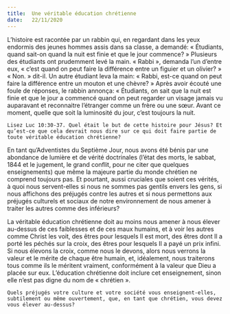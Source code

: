 ```yaml
---
title:  Une véritable éducation chrétienne
date:   22/11/2020
---
```


L’histoire est racontée par un rabbin qui, en regardant dans les yeux endormis des jeunes hommes assis dans sa classe, a demandé: « Étudiants, quand sait-on quand la nuit est finie et que le jour commence? » Plusieurs des étudiants ont prudemment levé la main. « Rabbi », demanda l’un d’entre eux, « c’est quand on peut faire la différence entre un figuier et un olivier? » « Non. » dit-il. Un autre étudiant leva la main: « Rabbi, est-ce quand on peut faire la différence entre un mouton et une chèvre? » Après avoir écouté une foule de réponses, le rabbin annonça: « Étudiants, on sait que la nuit est finie et que le jour a commencé quand on peut regarder un visage jamais vu auparavant et reconnaitre l’étranger comme un frère ou une sœur. Avant ce moment, quelle que soit la luminosité du jour, c’est toujours la nuit.

`Lisez Luc 10:30-37. Quel était le but de cette histoire pour Jésus? Et qu’est-ce que cela devrait nous dire sur ce qui doit faire partie de toute véritable éducation chrétienne?`

En tant qu’Adventistes du Septième Jour, nous avons été bénis par une abondance de lumière et de vérité doctrinales (l’état des morts, le sabbat, 1844 et le jugement, le grand conflit, pour ne citer que quelques enseignements) que même la majeure partie du monde chrétien ne comprend toujours pas. Et pourtant, aussi cruciales que soient ces vérités, à quoi nous servent-elles si nous ne sommes pas gentils envers les gens, si nous affichons des préjugés contre les autres et si nous permettons aux préjugés culturels et sociaux de notre environnement de nous amener à traiter les autres comme des inférieurs?

La véritable éducation chrétienne doit au moins nous amener à nous élever au-dessus de ces faiblesses et de ces maux humains, et à voir les autres comme Christ les voit, des êtres pour lesquels Il est mort, des êtres dont Il a porté les péchés sur la croix, des êtres pour lesquels Il a payé un prix infini. Si nous élevons la croix, comme nous le devons, alors nous verrons la valeur et le mérite de chaque être humain, et, idéalement, nous traiterons tous comme ils le méritent vraiment, conformément à la valeur que Dieu a placée sur eux. L’éducation chrétienne doit inclure cet enseignement, sinon elle n’est pas digne du nom de « chrétien ».

`Quels préjugés votre culture et votre société vous enseignent-elles, subtilement ou même ouvertement, que, en tant que chrétien, vous devez vous élever au-dessus?`